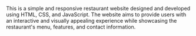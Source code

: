 This is a simple and responsive restaurant website designed and developed using HTML, CSS, and JavaScript. The website aims to provide users with an interactive and visually appealing experience while showcasing the restaurant's menu, features, and contact information.
